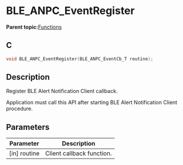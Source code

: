 # BLE\_ANPC\_EventRegister

**Parent topic:**[Functions](GUID-70F5F2CB-4075-4D38-ADAD-6B7A23F9C626.md)

## C

```c
void BLE_ANPC_EventRegister(BLE_ANPC_EventCb_T routine);
```

## Description

Register BLE Alert Notification Client callback.

Application must call this API after starting BLE Alert Notification Client procedure.

## Parameters

|Parameter|Description|
|---------|-----------|
|\[in\] routine|Client callback function.|

